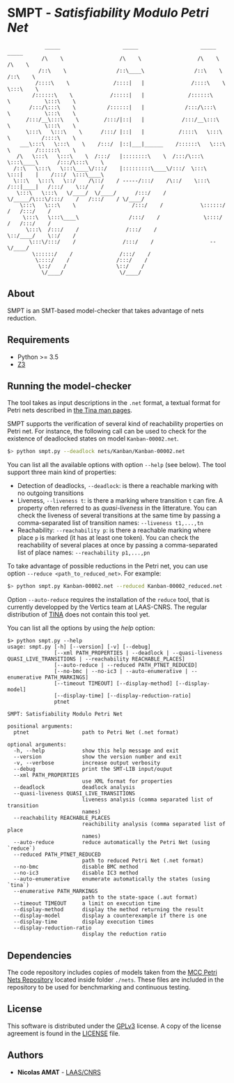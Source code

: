 # SMPT - *Satisfiability Modulo Petri Net*

```
            _____                    _____                    _____                _____
           /\    \                  /\    \                  /\    \              /\    \
          /::\    \                /::\____\                /::\    \            /::\    \
         /::::\    \              /::::|   |               /::::\    \           \:::\    \
        /::::::\    \            /:::::|   |              /::::::\    \           \:::\    \
       /:::/\:::\    \          /::::::|   |             /:::/\:::\    \           \:::\    \
      /:::/__\:::\    \        /:::/|::|   |            /:::/__\:::\    \           \:::\    \
      \:::\   \:::\    \      /:::/ |::|   |           /::::\   \:::\    \          /::::\    \
    ___\:::\   \:::\    \    /:::/  |::|___|______    /::::::\   \:::\    \        /::::::\    \
   /\   \:::\   \:::\    \  /:::/   |::::::::\    \  /:::/\:::\   \:::\____\      /:::/\:::\    \
  /::\   \:::\   \:::\____\/:::/    |:::::::::\____\/:::/  \:::\   \:::|    |    /:::/  \:::\____\
  \:::\   \:::\   \::/    /\::/    / -----/:::/    /\::/    \:::\  /:::|____|   /:::/    \::/    /
   \:::\   \:::\   \/____/  \/____/      /:::/    /  \/_____/\:::\/:::/    /   /:::/    / \/____/
    \:::\   \:::\    \                  /:::/    /            \::::::/    /   /:::/    /
     \:::\   \:::\____\                /:::/    /              \::::/    /   /:::/    /
      \:::\  /:::/    /               /:::/    /                \::/____/    \::/    /
       \:::\/:::/    /               /:::/    /                  --           \/____/
        \::::::/    /               /:::/    /
         \::::/    /               /:::/    /
          \::/    /                \::/    /
           \/____/                  \/____/
```

## About

SMPT is an SMT-based model-checker that takes advantage of nets reduction.

## Requirements

* Python >= 3.5
* [Z3](https://github.com/Z3Prover/z3)

## Running the model-checker

The tool takes as input descriptions in the `.net` format, a textual format for Petri nets described in [the Tina man pages](http://projects.laas.fr/tina/manuals/formats.html).

SMPT supports the verification of several kind of reachability properties on Petri net. For instance, the following call can be used to check for the existence of deadlocked states on model `Kanban-00002.net`.

```bash
$> python smpt.py --deadlock nets/Kanban/Kanban-00002.net
```

You can list all the available options with option `--help` (see below). The
tool support three main kind of properties:

* Detection of deadlocks, `--deadlock`: is there a reachable marking with no outgoing transitions
* Liveness, `--liveness t`: is there a marking where transition `t` can fire. A property often referred to as *quasi-liveness* in the litterature. You can check the liveness of several transitions at the same time by passing a comma-separated list of transition names: `--liveness t1,...,tn`
* Reachability: `--reachability p`: is there a reachable marking where place `p` is marked (it has at least one token). You can check the reachability of several places at once by passing a comma-separated list of place names: `--reachability p1,...,pn`

To take advantage of possible reductions in the Petri net, you can use option `--reduce <path_to_reduced_net>`. For example:

```bash
$> python smpt.py Kanban-00002.net --reduced Kanban-00002_reduced.net --deadlock
```

Option `--auto-reduce` requires the installation of the `reduce` tool, that is
currently developped by the Vertics team at LAAS-CNRS. The regular distribution
of [TINA](http://projects.laas.fr/tina/) does not contain this tool yet.

You can list all the options by using the *help* option:
```
$> python smpt.py --help
usage: smpt.py [-h] [--version] [-v] [--debug]
               [--xml PATH_PROPERTIES | --deadlock | --quasi-liveness QUASI_LIVE_TRANSITIONS | --reachability REACHABLE_PLACES]
               [--auto-reduce | --reduced PATH_PTNET_REDUCED]
               [--no-bmc | --no-ic3 | --auto-enumerative | --enumerative PATH_MARKINGS]
               [--timeout TIMEOUT] [--display-method] [--display-model]
               [--display-time] [--display-reduction-ratio]
               ptnet

SMPT: Satisfiability Modulo Petri Net

positional arguments:
  ptnet                 path to Petri Net (.net format)

optional arguments:
  -h, --help            show this help message and exit
  --version             show the version number and exit
  -v, --verbose         increase output verbosity
  --debug               print the SMT-LIB input/ouput
  --xml PATH_PROPERTIES
                        use XML format for properties
  --deadlock            deadlock analysis
  --quasi-liveness QUASI_LIVE_TRANSITIONS
                        liveness analysis (comma separated list of transition
                        names)
  --reachability REACHABLE_PLACES
                        reachibility analysis (comma separated list of place
                        names)
  --auto-reduce         reduce automatically the Petri Net (using `reduce`)
  --reduced PATH_PTNET_REDUCED
                        path to reduced Petri Net (.net format)
  --no-bmc              disable BMC method
  --no-ic3              disable IC3 method
  --auto-enumerative    enumerate automatically the states (using `tina`)
  --enumerative PATH_MARKINGS
                        path to the state-space (.aut format)
  --timeout TIMEOUT     a limit on execution time
  --display-method      display the method returning the result
  --display-model       display a counterexample if there is one
  --display-time        display execution times
  --display-reduction-ratio
                        display the reduction ratio
```

## Dependencies

The code repository includes copies of models taken from the [MCC Petri Nets
Repository](https://pnrepository.lip6.fr/) located inside folder  ```./nets```.
These files are included in the repository to be used for benchmarking and
continuous testing.

## License

This software is distributed under the
[GPLv3](https://www.gnu.org/licenses/gpl-3.0.en.html) license.
A copy of the license agreement is found in the [LICENSE](./LICENSE) file.

## Authors

* **Nicolas AMAT** -  [LAAS/CNRS](https://www.laas.fr/)

